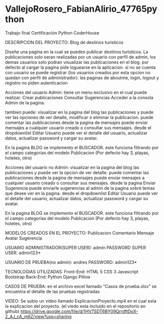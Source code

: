 # VallejoRosero_FabianAlirio_47765python
Trabajo final Certificación Python CoderHouse

DESCRIPCION DEL PROYECTO:
Blog de destinos turisticos

Diseñe una pagina en la cual se pueden publicar destinos turisticos. La publicaciones solo seran realizadas por un usuario con perfil de admin, los demas usuarios solo podran visualizar las publicaciones en el blog. por defecto al cargar la pagina pide loguearse en la aplicacion. si no se cuenta con usuario se puede registrar (los usuarios creados por esta opcion no quedan con perfil de administrador). las paginas de aboutme, login, logout y registro no piden autenticacion

Acciones del usuario Admin:
tiene un menu exclusivo en el cual puede realizar:
Crear publicaciones
Consultar Sugerencias
Acceder a la consola Admin de la pagina.

tambien puede:
visualizar en la pagina del blog las publicaciones y puede ver las opciones de ver detalle, modificar o eliminar la publicacion. puede comentar las publicaciones
desde la pagina de mensajes puede enviar mensajes a cualquier usuario creado o consultar sus mensajes.
desde el dropdownlist Editar Usuario puede ver el detalle del usuario, actualizar datos, actualizar password y cargar su avatar.

En la pagina BLOG se implemento el BUSCADOR. este funciona filtrando por el campo categorias del modelo Publicacion (Por defecto hay 3, playas, hoteles, otro)

Acciones del usuario no Admin:
visualizar en la pagina del blog las publicaciones y puede ver la opcion de ver detalle. puede comentar las publicaciones
desde la pagina de mensajes puede enviar mensajes a cualquier usuario creado o consultar sus mensajes.
desde la pagina Enviar Sugerencia puede enviarle sugerencias al admin de la pagina sobre temas que desee ver en la pagina.
desde el dropdownlist Editar Usuario puede ver el detalle del usuario, actualizar datos, actualizar password y cargar su avatar.

En la pagina BLOG se implemento el BUSCADOR. este funciona filtrando por el campo categorias del modelo Publicacion (Por defecto hay 3, playas, hoteles, otro)

MODELOS CREADOS EN EL PROYECTO:
Publicacion
Comentario
Mensaje
Avatar
Sugerencia

USUARIO ADMINISTRADOR(SUPER USER): admin
PASSWORD SUPER USER: admin123*

USUARIO DE PRUEBA(no admin): andres
PASSWORD: admin123*

TECNOLOGIAS UTILIZADAS:
Front-End:
HTML 5
CSS 3
Javascript 
Bootstrap 
Back-End:
Python 
Django
Pillow

CASOS DE PRUEBA:
en el archivo excel llamado "Casos de prueba.xlsx" se encuentra el detalle de las pruebas registradas

VIDEO:
Se subio un video llamado ExplicacionProyecto.mp4 en el cual esta la explicacion del proyecto. (el viedo esta incluido en el repositorio en github)
https://drive.google.com/file/d/1HV7SDT6BY09QrrdftDoX-2_AJ_cA_m8Z/view?usp=sharing
